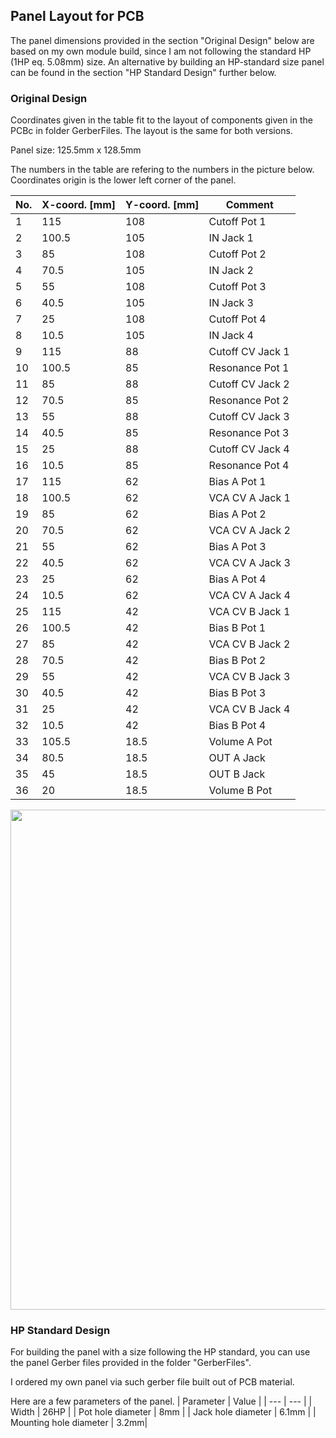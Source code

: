 ## Panel Layout for PCB

The panel dimensions provided in the section "Original Design" below are based on my own module build, since I am not following the standard HP (1HP eq. 5.08mm) size.
An alternative by building an HP-standard size panel can be found in the section "HP Standard Design" further below.

### Original Design
Coordinates given in the table fit to the layout of components given in the PCBc in folder GerberFiles.
The layout is the same for both versions.

Panel size: 125.5mm x 128.5mm

The numbers in the table are refering to the numbers in the picture below.
Coordinates origin is the lower left corner of the panel.


| No. | X-coord. [mm] | Y-coord. [mm] | Comment |
| --- | --- | --- | --- |
| 1 | 115 | 108 | Cutoff Pot 1 |
| 2 | 100.5 | 105 | IN Jack 1 |
| 3 | 85 | 108 | Cutoff Pot 2 |
| 4 | 70.5 | 105 | IN Jack 2 |
| 5 | 55 | 108 | Cutoff Pot 3 |
| 6 | 40.5 | 105 | IN Jack 3 |
| 7 | 25 | 108 | Cutoff Pot 4 |
| 8 | 10.5 | 105 | IN Jack 4 |
| 9 | 115 | 88 | Cutoff CV Jack 1 |
| 10 | 100.5| 85 | Resonance Pot 1 |
| 11 | 85 | 88 | Cutoff CV Jack 2 |
| 12 | 70.5 | 85 | Resonance Pot 2 |
| 13 | 55 | 88 | Cutoff CV Jack 3 |
| 14 | 40.5 | 85 | Resonance Pot 3 |
| 15 | 25 | 88| Cutoff CV Jack 4 |
| 16 | 10.5 | 85 | Resonance Pot 4 |
| 17 | 115 | 62 | Bias A Pot 1 |
| 18 | 100.5 | 62 | VCA CV A Jack 1 |
| 19 | 85 | 62 | Bias A Pot 2 |
| 20 | 70.5 | 62 | VCA CV A Jack 2 |
| 21 | 55 | 62 | Bias A Pot 3 |
| 22 | 40.5 | 62 | VCA CV A Jack 3 |
| 23 | 25 | 62 | Bias A Pot 4 |
| 24 | 10.5 | 62 | VCA CV A Jack 4 |
| 25 | 115 | 42 | VCA CV B Jack 1 |
| 26 | 100.5 | 42 | Bias B Pot  1 |
| 27 | 85 | 42 | VCA CV B Jack 2 |
| 28 | 70.5 | 42 | Bias B Pot  2 |
| 29 | 55 | 42 | VCA CV B Jack 3 |
| 30 | 40.5 | 42 | Bias B Pot  3 |
| 31 | 25 | 42 | VCA CV B Jack 4 |
| 32 | 10.5 | 42 | Bias B Pot 4 |
| 33 | 105.5 | 18.5 | Volume A Pot |
| 34 | 80.5 | 18.5 | OUT A Jack |
| 35 | 45 | 18.5 | OUT B Jack |
| 36 | 20 | 18.5 | Volume B Pot |

<img height="800" src="https://github.com/TOILmodular/FUJIN/assets/97026614/6d9922d5-8f79-448e-a52d-e536d00b343f">

### HP Standard Design
For building the panel with a size following the HP standard, you can use the panel Gerber files provided in the folder "GerberFiles".

I ordered my own panel via such gerber file built out of PCB material.

Here are a few parameters of the panel.
| Parameter | Value |
| --- | --- |
| Width | 26HP |
| Pot hole diameter | 8mm |
| Jack hole diameter | 6.1mm |
| Mounting hole diameter | 3.2mm|
